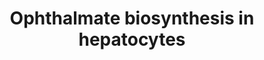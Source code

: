 ---
annotations:
- id: PW:0000134
  parent: classic metabolic pathway
  type: Pathway Ontology
  value: glutathione metabolic pathway
- id: CL:0000182
  parent: native cell
  type: Cell Type Ontology
  value: hepatocyte
authors:
- DeSl
- Egonw
- Mkutmon
description: This pathway visualises the mechanism of ophthalmate biosynthesis in
  hepatocytes. GSH can inhibits GCC; however when the cell is facing oxidative stress,
  GSH is consumed, and therefore activating GCS. This enhances the biosynthesis of
  ophthalmate, which is transported out of the cell over the hepatocellular membrane
  via MRP transporters.
last-edited: 2018-12-21
organisms:
- Homo sapiens
redirect_from:
- /index.php/Pathway:WP4487
- /instance/WP4487
- /instance/WP4487_rr102376
revision: r102376
schema-jsonld:
- '@context': https://schema.org/
  '@id': https://wikipathways.github.io/pathways/WP4487.html
  '@type': Dataset
  creator:
    '@type': Organization
    name: WikiPathways
  description: This pathway visualises the mechanism of ophthalmate biosynthesis in
    hepatocytes. GSH can inhibits GCC; however when the cell is facing oxidative stress,
    GSH is consumed, and therefore activating GCS. This enhances the biosynthesis
    of ophthalmate, which is transported out of the cell over the hepatocellular membrane
    via MRP transporters.
  keywords:
  - 2AB
  - Cys
  - GCS
  - GS
  - GSH
  - gamma-Glu-2AB
  - gamma-Glu-Cys
  - ophthalmate
  license: CC0
  name: Ophthalmate biosynthesis in hepatocytes
seo: CreativeWork
title: Ophthalmate biosynthesis in hepatocytes
wpid: WP4487
---